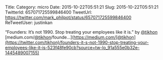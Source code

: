 Title: 
Category: micro
Date: 2015-10-22T05:51:21
Slug: 2015-10-22T05:51:21
TwitterId: 657071725599846400
TweetUrl: https://twitter.com/mark_philpot/status/657071725599846400
ReTweetUser: justinkan

<i class="fa fa-retweet" aria-hidden="true"></i> “Founders: It’s not 1990. Stop treating your employees like it is.” by [@tikhon](https://twitter.com/tikhon) [medium.com/[@tikhon](https://twitter.com/tikhon)/founde…](https://medium.com/[@tikhon](https://twitter.com/tikhon)/founders-it-s-not-1990-stop-treating-your-employees-like-it-is-523f48fe90cb?source=tw-lo_91a555e0b32e-1445489007155)